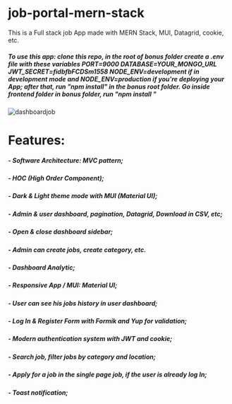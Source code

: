 # job-portal-mern-stack
This is a Full stack job App made with MERN Stack, MUI, Datagrid, cookie, etc.
##### To use this app: clone this repo, in the root of bonus folder create a .env file with these variables PORT=9000 DATABASE=YOUR_MONGO_URL JWT_SECRET=fidbfbFCDSm1558 NODE_ENV=development if in development mode and NODE_ENV=production if you're deploying your App; after that, run "npm install" in the bonus root folder. Go inside frontend folder in bonus folder, run "npm install "

![dashboardjob](https://github.com/NeoZ666/Sem5_Webdev_MiniProject/assets/115883668/756a8ddc-c5f3-414d-b782-f0ab40bcfdb3)




# Features:
##### - Software Architecture: MVC pattern;
##### - HOC (High Order Component);
##### - Dark & Light theme mode with MUI (Material UI);
##### - Admin & user dashboard, pagination, Datagrid, Download in CSV, etc;
##### - Open & close dashboard sidebar;
##### - Admin can create jobs, create category, etc.
##### - Dashboard Analytic;
##### - Responsive App / MUI: Material UI;
##### - User can see his jobs history in user dashboard;
##### - Log In & Register Form with Formik and Yup for validation;
##### - Modern authentication system with JWT and cookie;
##### - Search job, filter jobs by category and location;
##### - Apply for a job in the single page job, if the user is already log In;
##### - Toast notification;


